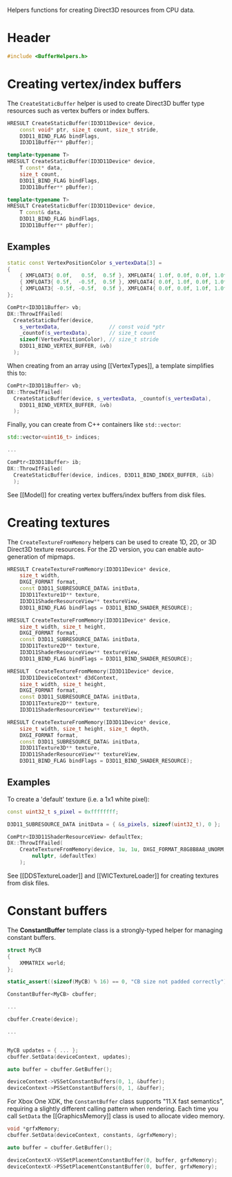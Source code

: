 Helpers functions for creating Direct3D resources from CPU data.

# Header
```cpp
#include <BufferHelpers.h>
```

# Creating vertex/index buffers

The ``CreateStaticBuffer`` helper is used to create Direct3D buffer type resources such as vertex buffers or index buffers.


```cpp
HRESULT CreateStaticBuffer(ID3D11Device* device,
    const void* ptr, size_t count, size_t stride,
    D3D11_BIND_FLAG bindFlags,
    ID3D11Buffer** pBuffer);

template<typename T>
HRESULT CreateStaticBuffer(ID3D11Device* device,
    T const* data,
    size_t count,
    D3D11_BIND_FLAG bindFlags,
    ID3D11Buffer** pBuffer);

template<typename T>
HRESULT CreateStaticBuffer(ID3D11Device* device,
    T const& data,
    D3D11_BIND_FLAG bindFlags,
    ID3D11Buffer** pBuffer);
```

## Examples

```cpp
static const VertexPositionColor s_vertexData[3] =
{
    { XMFLOAT3{ 0.0f,   0.5f,  0.5f }, XMFLOAT4{ 1.0f, 0.0f, 0.0f, 1.0f } },  // Top / Red
    { XMFLOAT3{ 0.5f,  -0.5f,  0.5f }, XMFLOAT4{ 0.0f, 1.0f, 0.0f, 1.0f } },  // Right / Green
    { XMFLOAT3{ -0.5f, -0.5f,  0.5f }, XMFLOAT4{ 0.0f, 0.0f, 1.0f, 1.0f } }   // Left / Blue
};

ComPtr<ID3D11Buffer> vb;
DX::ThrowIfFailed(
  CreateStaticBuffer(device,
    s_vertexData,                // const void *ptr
    _countof(s_vertexData),      // size_t count
    sizeof(VertexPositionColor), // size_t stride
    D3D11_BIND_VERTEX_BUFFER, &vb)
  );
```

When creating from an array using [[VertexTypes]], a template simplifies this to:

```cpp
ComPtr<ID3D11Buffer> vb;
DX::ThrowIfFailed(
  CreateStaticBuffer(device, s_vertexData, _countof(s_vertexData),
    D3D11_BIND_VERTEX_BUFFER, &vb)
  );
```

Finally, you can create from C++ containers like ``std::vector``:

```cpp
std::vector<uint16_t> indices;

...

ComPtr<ID3D11Buffer> ib;
DX::ThrowIfFailed(
  CreateStaticBuffer(device, indices, D3D11_BIND_INDEX_BUFFER, &ib)
  );
```

See [[Model]] for creating vertex buffers/index buffers from disk files.

# Creating textures

The ``CreateTextureFromMemory`` helpers can be used to create 1D, 2D, or 3D Direct3D texture resources. For the 2D version, you can enable auto-generation of mipmaps.

```cpp
HRESULT CreateTextureFromMemory(ID3D11Device* device,
    size_t width,
    DXGI_FORMAT format,
    const D3D11_SUBRESOURCE_DATA& initData,
    ID3D11Texture1D** texture,
    ID3D11ShaderResourceView** textureView,
    D3D11_BIND_FLAG bindFlags = D3D11_BIND_SHADER_RESOURCE);

HRESULT CreateTextureFromMemory(ID3D11Device* device,
    size_t width, size_t height,
    DXGI_FORMAT format,
    const D3D11_SUBRESOURCE_DATA& initData,
    ID3D11Texture2D** texture,
    ID3D11ShaderResourceView** textureView,
    D3D11_BIND_FLAG bindFlags = D3D11_BIND_SHADER_RESOURCE);

HRESULT  CreateTextureFromMemory(ID3D11Device* device,
    ID3D11DeviceContext* d3dContext,
    size_t width, size_t height,
    DXGI_FORMAT format,
    const D3D11_SUBRESOURCE_DATA& initData,
    ID3D11Texture2D** texture,
    ID3D11ShaderResourceView** textureView);

HRESULT CreateTextureFromMemory(ID3D11Device* device,
    size_t width, size_t height, size_t depth,
    DXGI_FORMAT format,
    const D3D11_SUBRESOURCE_DATA& initData,
    ID3D11Texture3D** texture,
    ID3D11ShaderResourceView** textureView,
    D3D11_BIND_FLAG bindFlags = D3D11_BIND_SHADER_RESOURCE);
```

## Examples

To create a 'default' texture (i.e. a 1x1 white pixel):

```cpp
const uint32_t s_pixel = 0xffffffff;

D3D11_SUBRESOURCE_DATA initData = { &s_pixels, sizeof(uint32_t), 0 };

ComPtr<ID3D11ShaderResourceView> defaultTex;
DX::ThrowIfFailed(
    CreateTextureFromMemory(device, 1u, 1u, DXGI_FORMAT_R8G8B8A8_UNORM, initData,
        nullptr, &defaultTex)
    );
```

See [[DDSTextureLoader]] and [[WICTextureLoader]] for creating textures from disk files.

# Constant buffers

The **ConstantBuffer** template class is a strongly-typed helper for managing constant buffers.

```cpp
struct MyCB
{
    XMMATRIX world;
};

static_assert((sizeof(MyCB) % 16) == 0, "CB size not padded correctly");

ConstantBuffer<MyCB> cbuffer;

...

cbuffer.Create(device);

...


MyCB updates = { ... };
cbuffer.SetData(deviceContext, updates);

auto buffer = cbuffer.GetBuffer();

deviceContext->VSSetConstantBuffers(0, 1, &buffer);
deviceContext->PSSetConstantBuffers(0, 1, &buffer);
```

For Xbox One XDK, the ``ConstantBuffer`` class supports "11.X fast semantics", requiring a slightly different calling pattern when rendering. Each time you call ``SetData`` the [[GraphicsMemory]] class is used to allocate video memory.

```cpp
void *grfxMemory;
cbuffer.SetData(deviceContext, constants, &grfxMemory);

auto buffer = cbuffer.GetBuffer();

deviceContextX->VSSetPlacementConstantBuffer(0, buffer, grfxMemory);
deviceContextX->PSSetPlacementConstantBuffer(0, buffer, grfxMemory);
```
